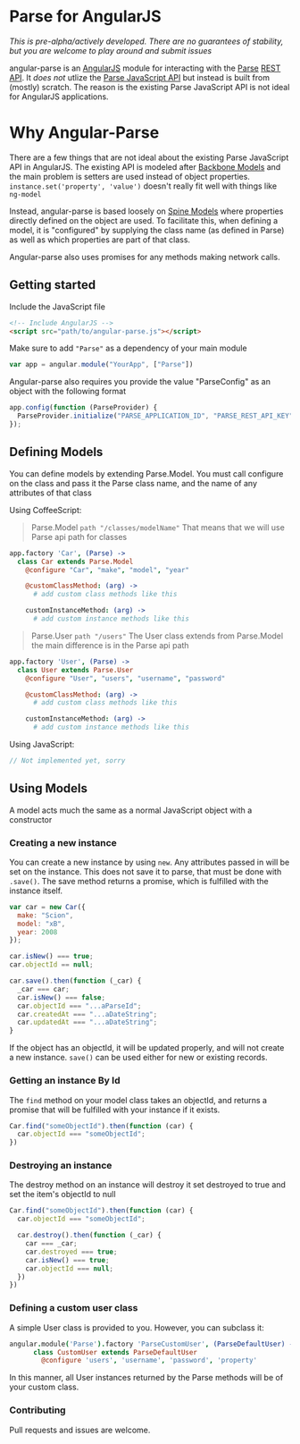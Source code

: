 # Parse for AngularJS

_This is pre-alpha/actively developed. There are no guarantees of
  stability, but you are welcome to play around and submit issues_

angular-parse is an [AngularJS](http://angularjs.org) module for
interacting with the [Parse](http://parse.com) [REST
API](https://parse.com/docs/rest). It *does not* utlize the [Parse
JavaScript API](https://parse.com/docs/js_guide) but instead is built
from (mostly) scratch. The reason is the existing Parse JavaScript API
is not ideal for AngularJS applications.

# Why Angular-Parse

There are a few things that are not ideal about the existing Parse
JavaScript API in AngularJS. The existing API is modeled after [Backbone
Models](http://backbonejs.org/#Model) and the main problem is setters
are used instead of object properties. `instance.set('property', 'value')` 
doesn't really fit well with things like `ng-model`

Instead, angular-parse is based loosely on [Spine
Models](http://spinejs.com/docs/models) where properties directly
defined on the object are used. To facilitate this, when defining a
model, it is "configured" by supplying the class name (as defined in
Parse) as well as which properties are part of that class.

Angular-parse also uses promises for any methods making network calls.

## Getting started

Include the JavaScript file

```html
<!-- Include AngularJS -->
<script src="path/to/angular-parse.js"></script>
```

Make sure to add `"Parse"` as a dependency of your main module

```javascript
var app = angular.module("YourApp", ["Parse"])
```

Angular-parse also requires you provide the value "ParseConfig" as an
object with the following format

```javascript
app.config(function (ParseProvider) {
  ParseProvider.initialize("PARSE_APPLICATION_ID", "PARSE_REST_API_KEY");
});
```

## Defining Models

You can define models by extending Parse.Model. You must call configure
on the class and pass it the Parse class name, and the name of any
attributes of that class

Using CoffeeScript:


> Parse.Model
> `path "/classes/modelName"`
> That means that we will use Parse api path for classes

```coffeescript
app.factory 'Car', (Parse) ->
  class Car extends Parse.Model
    @configure "Car", "make", "model", "year"

    @customClassMethod: (arg) ->
      # add custom class methods like this

    customInstanceMethod: (arg) ->
      # add custom instance methods like this
```

> Parse.User
> `path "/users"`
> The User class extends from Parse.Model the main difference is in the Parse api path

```coffeescript
app.factory 'User', (Parse) ->
  class User extends Parse.User
    @configure "User", "users", "username", "password"

    @customClassMethod: (arg) ->
      # add custom class methods like this

    customInstanceMethod: (arg) ->
      # add custom instance methods like this
```

Using JavaScript:
```javascript
// Not implemented yet, sorry
```

## Using Models

A model acts much the same as a normal JavaScript object with a
constructor

### Creating a new instance

You can create a new instance by using `new`. Any attributes passed in
will be set on the instance. This does not save it to parse, that must
be done with `.save()`. The save method returns a promise, which is
fulfilled with the instance itself.

```javascript
var car = new Car({
  make: "Scion",
  model: "xB",
  year: 2008
});

car.isNew() === true;
car.objectId == null;

car.save().then(function (_car) {
  _car === car;
  car.isNew() === false;
  car.objectId === "...aParseId";
  car.createdAt === "...aDateString";
  car.updatedAt === "...aDateString";
}
```

If the object has an objectId, it will be updated properly, and will not
create a new instance. `save()` can be used either for new or existing
records.

### Getting an instance By Id

The `find` method on your model class takes an objectId, and returns a
promise that will be fulfilled with your instance if it exists.


```javascript
Car.find("someObjectId").then(function (car) {
  car.objectId === "someObjectId";
})
```

### Destroying an instance

The destroy method on an instance will destroy it set destroyed to true
 and set the item's objectId to null

```javascript
Car.find("someObjectId").then(function (car) {
  car.objectId === "someObjectId";

  car.destroy().then(function (_car) {
    car === _car;
    car.destroyed === true;
    car.isNew() === true;
    car.objectId === null;
  })
})
```

### Defining a custom user class

A simple User class is provided to you. However, you can subclass it:

```coffeescript
angular.module('Parse').factory 'ParseCustomUser', (ParseDefaultUser) ->
      class CustomUser extends ParseDefaultUser
        @configure 'users', 'username', 'password', 'property'
```

In this manner, all User instances returned by the Parse methods
will be of your custom class.

### Contributing

Pull requests and issues are welcome.

